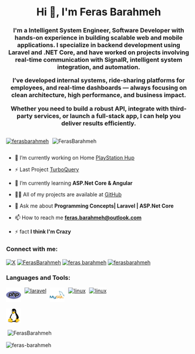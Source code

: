 <h1 align="center">Hi 👋, I'm Feras Barahmeh</h1>
<h3 align="center">I'm a Intelligent System Engineer, Software Developer with hands-on experience in building scalable web and mobile applications. I specialize in backend development using Laravel and .NET Core, and have worked on projects involving real-time communication with SignalR, intelligent system integration, and automation.

I’ve developed internal systems, ride-sharing platforms for employees, and real-time dashboards — always focusing on clean architecture, high performance, and business impact.

Whether you need to build a robust API, integrate with third-party services, or launch a full-stack app, I can help you deliver results efficiently.</h3>

<div style="display: flex; gap:10px;     align-items: center;">
<p > <a href="https://twitter.com/ferasbarahmeh" target="blank"><img src="https://img.shields.io/twitter/follow/ferasbarahmeh?logo=twitter&style=for-the-badge" alt="ferasbarahmeh" /></a> </p>
<p> <img src="https://komarev.com/ghpvc/?username=ferasbarahmeh&label=Profile%20views&color=0e75b6&style=flat" alt="FerasBarahmeh" /> </p>

</div>

- 🔭 I’m currently working on Home [PlayStation Hup](https://github.com/FerasBarahmeh/PlayStationHub)

- ⚡ Last Project [TurboQuery](https://github.com/FerasBarahmeh/TurboQuery)

- 🌱 I’m currently learning **ASP.Net Core & Angular**

- 👨‍💻 All of my projects are available at [GitHub](https://github.com/FerasBarahmeh)


- 💬 Ask me about **Programming Concepts| Laravel | ASP.Net Core**

- 📫 How to reach me **feras.barahmeh@outlook.com**

- ⚡ fact **I think I'm Crazy**

<h3 align="left">Connect with me:</h3>
<p align="left">
<!-- X -->
<a href="https://twitter.com/FerasBarahmeh" target="blank"><img align="center" src="https://about.x.com/content/dam/about-twitter/x/large-x-logo.png.twimg.1920.svg" alt="X" height="30" width="40" /></a> <!-- Linkein -->
<a href="https://linkedin.com/in/FerasBarahmeh" target="blank"><img align="center" src="https://raw.githubusercontent.com/rahuldkjain/github-profile-readme-generator/master/src/images/icons/Social/linked-in-alt.svg" alt="FerasBarahmeh" height="30" width="40" /></a> <!-- Youtube -->
<a href="https://www.youtube.com/channel/UCXpUm0ljpBMaleEoiwNGe5A" target="blank"><img align="center" src="https://raw.githubusercontent.com/rahuldkjain/github-profile-readme-generator/master/src/images/icons/Social/youtube.svg" alt="feras barahmeh" height="30" width="40" /></a><!-- Leetcode -->
<a href="https://www.leetcode.com/ferasbarahmeh" target="blank"><img align="center" src="https://raw.githubusercontent.com/rahuldkjain/github-profile-readme-generator/master/src/images/icons/Social/leet-code.svg" alt="ferasbarahmeh" height="30" width="40" /></a>
</p>

<h3 align="left">Languages and Tools:</h3>
<p align="left" style='display:flex; gap: 10px; flex-wrap: wrap;'> 
<!-- Start PHP -->
<a href="https://www.php.net" target="_blank" rel="noreferrer"> <img src="https://raw.githubusercontent.com/devicons/devicon/master/icons/php/php-original.svg" alt="php" width="40" height="40"/> </a>
<!-- Start laravel -->
  <a href="https://laravel.com/" target="_blank" rel="noreferrer"> <img src="https://laravel.com/img/logomark.min.svg" alt="laravel" width="40" height="40"/> </a>  
  <!-- Start MySQL -->
  <a href="https://www.mysql.com/" target="_blank" rel="noreferrer"> <img src="https://raw.githubusercontent.com/devicons/devicon/master/icons/mysql/mysql-original-wordmark.svg" alt="mysql" width="40" height="40"/> </a>  
 <!-- Start Asp.net core -->
<a href="https://upload.wikimedia.org/" target="_blank" rel="noreferrer"> <img src="https://upload.wikimedia.org/wikipedia/commons/e/ee/.NET_Core_Logo.svg" alt="linux" width="40" height="40"/> </a>
 <!-- Start SQL Server-->
<a href="https://upload.wikimedia.org/" target="_blank" rel="noreferrer"> <img src="https://upload.wikimedia.org/wikipedia/de/8/8c/Microsoft_SQL_Server_Logo.svg" alt="linux" width="40" height="40" style="background-color: #ffff; padding: 0px, 1px;"/> </a>

<!-- Start Linux -->
<a href="https://www.linux.org/" target="_blank" rel="noreferrer"> <img src="https://raw.githubusercontent.com/devicons/devicon/master/icons/linux/linux-original.svg" alt="linux" width="40" height="40"/> </a>

</p>

<p>&nbsp;<img align="center" src="https://github-readme-stats.vercel.app/api?username=FerasBarahmeh&show_icons=true&locale=en" alt="FerasBarahmeh" /></p>

<p><img align="center" src="https://github-readme-streak-stats.herokuapp.com/?user=FerasBarahmeh&" alt="feras-barahmeh" /></p>
